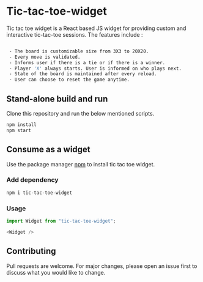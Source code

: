 # Tic-tac-toe-widget

Tic tac toe widget is a React based JS widget for providing custom and interactive tic-tac-toe sessions. The features include :
 ```bash

  - The board is customizable size from 3X3 to 20X20.
  - Every move is validated.
  - Informs user if there is a tie or if there is a winner.
  - Player 'X' always starts. User is informed on who plays next.
  - State of the board is maintained after every reload.
  - User can choose to reset the game anytime.

 ```

## Stand-alone build and run

Clone this repository and run the below mentioned scripts.

```bash
npm install
npm start
```

## Consume as a widget
Use the package manager [npm](https://www.npmjs.com/package/tic-tac-toe-widget) to install tic tac toe widget.
### Add dependency

```bash
npm i tic-tac-toe-widget
```

### Usage

```javascript
import Widget from "tic-tac-toe-widget";

<Widget />
```

## Contributing
Pull requests are welcome. For major changes, please open an issue first to discuss what you would like to change.
